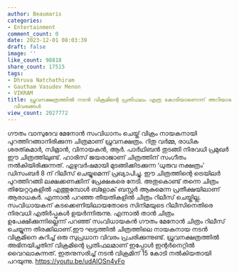 ```yaml
---
author: Beaumaris
categories:
- Entertainment
comment_count: 0
date: 2023-12-01 08:03:39
draft: false
image: ''
like_count: 98818
share_count: 17515
tags:
- Dhruva Natchathiram
- Gautham Vasudev Menon
- VIKRAM
title: ധ്രുവനക്ഷത്രത്തിൽ നടൻ വിക്രമിന്റെ പ്രതിഫലം എത്ര കോടിയാണെന്ന് അറിയാമോ? ചോർന്ന
  വിവരങ്ങൾ
view_count: 2027772
---
```


ഗൗതം വാസുദേവ മേനോൻ സംവിധാനം ചെയ്ത് വിക്രം നായകനായി പുറത്തിറങ്ങാനിരിക്കുന്ന ചിത്രമാണ് ധ്രുവനക്ഷത്രം. റിതു വർമ്മ, രാധിക ശരത്കുമാർ, സിമ്രാൻ, വിനായകൻ, ആർ. പാർഥിബൻ തുടങ്ങി നിരവധി പ്രമുഖർ ഈ ചിത്രത്തിലുണ്ട്. ഹാരിസ് ജയരാജാണ് ചിത്രത്തിന് സംഗീതം നൽകിയിരിക്കുന്നത്. ഏഴുവർഷമായി മുടങ്ങിക്കിടക്കുന്ന ‘ധുരുവ നക്ഷത്രം’ ഡിസംബർ 8 ന് റിലീസ് ചെയ്യുമെന്ന് പ്രഖ്യാപിച്ചു. ഈ ചിത്രത്തിന്റെ ട്രെയിലർ പുറത്തിറങ്ങി ലക്ഷക്കണക്കിന് പ്രേക്ഷകരെ നേടി. അതുകൊണ്ട് തന്നെ ചിത്രം തിയേറ്ററുകളിൽ എത്തുമ്പോൾ ബ്ളോക് ബസ്റ്റർ ആകുമെന്ന പ്രതീക്ഷയിലാണ് ആരാധകർ. എന്നാൽ പറഞ്ഞ തീയതികളിൽ ചിത്രം റിലീസ് ചെയ്തില്ല. സംവിധായകന് കടക്കെണിയിലായതോടെ സിനിമയുടെ റിലീസിനെതിരെ നിരവധി എതിർപ്പുകൾ ഉയർന്നിരുന്നു. എന്നാൽ താൻ ചിത്രം ഉപേക്ഷിക്കുന്നില്ലെന്ന് പറഞ്ഞ് സംവിധായകൻ ഗൗതം മേനോൻ ചിത്രം റിലീസ് ചെയ്യുന്ന തിരക്കിലാണ്.ഈ ഘട്ടത്തിൽ ചിത്രത്തിലെ നായകനായ നടൻ വിക്രമിനെ കുറിച്ച് ഒരു സുപ്രധാന വിവരം പ്രചരിക്കുന്നുണ്ട്. ധ്രുവനക്ഷത്രത്തിൽ അഭിനയിച്ചതിന് വിക്രമിന്റെ പ്രതിഫലമാണ് ഇപ്പോൾ ഇന്റർനെറ്റിൽ വൈറലാകുന്നത്. ഇതനുസരിച്ച് നടൻ വിക്രമിന് 15 കോടി നൽകിയതായി പറയുന്നു. https://youtu.be/udAlOSn4yFo